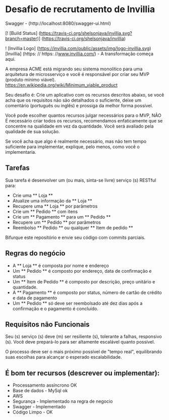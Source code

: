 # Desafio de recrutamento de Invillia

Swagger - (http://localhost:8080/swagger-ui.html)

[! [Build Status] (https://travis-ci.org/shelsonjava/invillia.svg?branch=master)] (https://travis-ci.org/shelsonjava/invillia)

! [Invillia Logo] (https://invillia.com/public/assets/img/logo-invillia.svg)
[Invillia] (https: // https: //www.invillia.com/) - A transformação começa aqui.

A empresa ACME está migrando seu sistema monolítico para uma arquitetura de microsserviço e você é responsável por criar seu MVP (produto mínimo viável).
https://en.wikipedia.org/wiki/Minimum_viable_product

Seu desafio é:
Crie um aplicativo com os recursos descritos abaixo, se você acha que os requisitos não são detalhados o suficiente, deixe um comentário (português ou inglês) e prossiga da melhor forma possível.

Você pode escolher quantos recursos julgar necessários para o MVP, NÃO É necessário criar todos os recursos, recomendamos enfaticamente que se concentre na qualidade em vez da quantidade. Você será avaliado pela qualidade de sua solução.

Se você acha que algo é realmente necessário, mas não tem tempo suficiente para implementar, explique, pelo menos, como você o implementaria.

## Tarefas

Sua tarefa é desenvolver um (ou mais, sinta-se livre) serviço (s) RESTful para:
* Crie uma ** Loja **
* Atualize uma informação da ** Loja **
* Recupere uma ** Loja ** por parâmetros
* Crie um ** Pedido ** com itens
* Crie um ** Pagamento ** para um ** Pedido **
* Recupere um ** Pedido ** por parâmetros
* Reembolso ** Pedido ** ou qualquer ** Item de pedido **

Bifurque este repositório e envie seu código com commits parciais.

## Regras do negócio

* A ** Loja ** é composta por nome e endereço
* Um ** Pedido ** é composto por endereço, data de confirmação e status
* Um ** Item de Pedido ** é composto por descrição, preço unitário e quantidade.
* A ** Pagamento ** é composto por status, número de cartão de crédito e data de pagamento
* Um ** Pedido ** só deve ser reembolsado até dez dias após a confirmação e o pagamento é concluído.

## Requisitos não Funcionais

Seu (s) serviço (s) deve (m) ser resiliente (s), tolerante a falhas, responsivo (s). Você deve prepará-lo para ser altamente escalável quanto possível.

O processo deve ser o mais próximo possível de "tempo real", equilibrando suas escolhas para alcançar o esperado
escalabilidade.

## É bom ter recursos (descrever ou implementar):
* Processamento assíncrono OK
* Base de dados - MySql ok
* AWS
* Segurança - Implementado na regra de negocio
* Swagger - Implementado
* Código Limpo - OK
